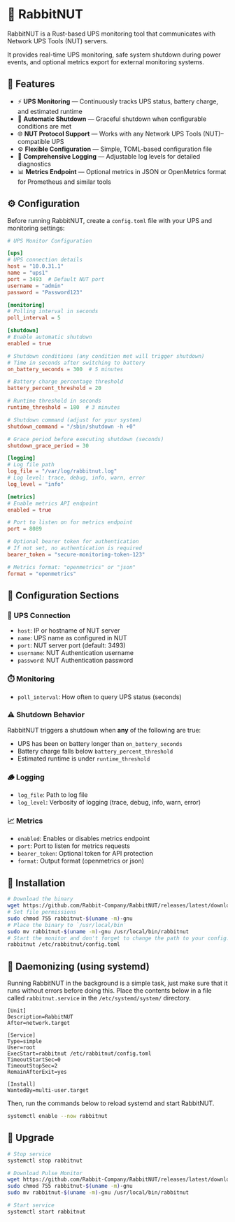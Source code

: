 # 🐇 RabbitNUT

RabbitNUT is a Rust-based UPS monitoring tool that communicates with Network UPS Tools (NUT) servers.

It provides real-time UPS monitoring, safe system shutdown during power events, and optional metrics export for external monitoring systems.

## 🚀 Features

- ⚡ **UPS Monitoring** — Continuously tracks UPS status, battery charge, and estimated runtime
- 🔋 **Automatic Shutdown** — Graceful shutdown when configurable conditions are met
- 🌐 **NUT Protocol Support** — Works with any Network UPS Tools (NUT)–compatible UPS
- ⚙️ **Flexible Configuration** — Simple, TOML-based configuration file
- 🧾 **Comprehensive Logging** — Adjustable log levels for detailed diagnostics
- 📊 **Metrics Endpoint** — Optional metrics in JSON or OpenMetrics format for Prometheus and similar tools

## ⚙️ Configuration

Before running RabbitNUT, create a `config.toml` file with your UPS and monitoring settings:

```toml
# UPS Monitor Configuration

[ups]
# UPS connection details
host = "10.0.31.1"
name = "ups1"
port = 3493  # Default NUT port
username = "admin"
password = "Password123"

[monitoring]
# Polling interval in seconds
poll_interval = 5

[shutdown]
# Enable automatic shutdown
enabled = true

# Shutdown conditions (any condition met will trigger shutdown)
# Time in seconds after switching to battery
on_battery_seconds = 300  # 5 minutes

# Battery charge percentage threshold
battery_percent_threshold = 20

# Runtime threshold in seconds
runtime_threshold = 180  # 3 minutes

# Shutdown command (adjust for your system)
shutdown_command = "/sbin/shutdown -h +0"

# Grace period before executing shutdown (seconds)
shutdown_grace_period = 30

[logging]
# Log file path
log_file = "/var/log/rabbitnut.log"
# Log level: trace, debug, info, warn, error
log_level = "info"

[metrics]
# Enable metrics API endpoint
enabled = true

# Port to listen on for metrics endpoint
port = 8089

# Optional bearer token for authentication
# If not set, no authentication is required
bearer_token = "secure-monitoring-token-123"

# Metrics format: "openmetrics" or "json"
format = "openmetrics"
```

## 📘 Configuration Sections

### 🔌 UPS Connection

- `host`: IP or hostname of NUT server
- `name`: UPS name as configured in NUT
- `port`: NUT server port (default: 3493)
- `username`: NUT Authentication username
- `password`: NUT Authentication password

### ⏱️ Monitoring

- `poll_interval`: How often to query UPS status (seconds)

### ⚠️ Shutdown Behavior

RabbitNUT triggers a shutdown when **any** of the following are true:

- UPS has been on battery longer than `on_battery_seconds`
- Battery charge falls below `battery_percent_threshold`
- Estimated runtime is under `runtime_threshold`

### 🪵 Logging

- `log_file`: Path to log file
- `log_level`: Verbosity of logging (trace, debug, info, warn, error)

### 📈 Metrics

- `enabled`: Enables or disables metrics endpoint
- `port`: Port to listen for metrics requests
- `bearer_token`: Optional token for API protection
- `format`: Output format (openmetrics or json)

## 🧩 Installation

```bash
# Download the binary
wget https://github.com/Rabbit-Company/RabbitNUT/releases/latest/download/rabbitnut-$(uname -m)-gnu
# Set file permissions
sudo chmod 755 rabbitnut-$(uname -m)-gnu
# Place the binary to `/usr/local/bin`
sudo mv rabbitnut-$(uname -m)-gnu /usr/local/bin/rabbitnut
# Start the monitor and don't forget to change the path to your config.toml file
rabbitnut /etc/rabbitnut/config.toml
```

## 🧠 Daemonizing (using systemd)

Running RabbitNUT in the background is a simple task, just make sure that it runs without errors before doing this. Place the contents below in a file called `rabbitnut.service` in the `/etc/systemd/system/` directory.

```service
[Unit]
Description=RabbitNUT
After=network.target

[Service]
Type=simple
User=root
ExecStart=rabbitnut /etc/rabbitnut/config.toml
TimeoutStartSec=0
TimeoutStopSec=2
RemainAfterExit=yes

[Install]
WantedBy=multi-user.target
```

Then, run the commands below to reload systemd and start RabbitNUT.

```bash
systemctl enable --now rabbitnut
```

## 🔄 Upgrade

```bash
# Stop service
systemctl stop rabbitnut

# Download Pulse Monitor
wget https://github.com/Rabbit-Company/RabbitNUT/releases/latest/download/rabbitnut-$(uname -m)-gnu
sudo chmod 755 rabbitnut-$(uname -m)-gnu
sudo mv rabbitnut-$(uname -m)-gnu /usr/local/bin/rabbitnut

# Start service
systemctl start rabbitnut
```
